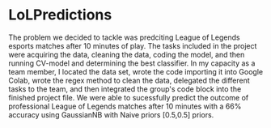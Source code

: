 # LoLPredictions
The problem we decided to tackle was predciting League of Legends esports matches after 10 minutes of play. The tasks included in the project were acquiring the data, cleaning the data, coding the model, and then running CV-model and determining the best classifier. In my capacity as a team member, I located the data set, wrote the code importing it into Google Colab, wrote the regex method to clean the data, delegated the different tasks to the team, and then integrated the group's code block into the finished project file. We were able to sucessfully predict the outcome of professional League of Legends matches after 10 minutes with a 66% accuracy using GaussianNB with Naive priors [0.5,0.5] priors. 
